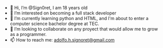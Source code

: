 - 👋 Hi, I’m @Sign0ret, I am 18 years old
- 👀 I’m interested on becoming a full stack developer
- 🌱 I’m currently learning python and HTML, and I'm about to enter a computer science bachelor degree at TEC.
- 💞️ I’m looking to collaborate on any proyect that would allow me to grow as a programmer.
- 📫 How to reach me: adolfo.h.signoret@gmail.com

<!---
Sign0ret/Sign0ret is a ✨ special ✨ repository because its `README.md` (this file) appears on your GitHub profile.
You can click the Preview link to take a look at your changes.
--->
